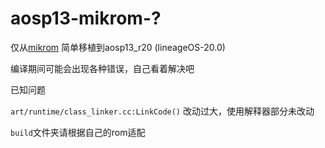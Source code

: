 # aosp13-mikrom-?

仅从[mikrom](https://github.com/dqzg12300/MikRom) 简单移植到aosp13_r20 (lineageOS-20.0)

编译期间可能会出现各种错误，自己看着解决吧

已知问题

`art/runtime/class_linker.cc:LinkCode()` 改动过大，使用解释器部分未改动

`build`文件夹请根据自己的rom适配

